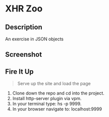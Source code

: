 # XHR Zoo

## Description
An exercise in JSON objects

## Screenshot

## Fire It Up
> Serve up the site and load the page

1. Clone down the repo and cd into the project.
1. Install http-server plugin via vpm.
1. In your terminal type: hs -p 9999.
1. In your browser navigate to: localhost:9999
